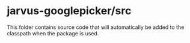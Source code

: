 # jarvus-googlepicker/src

This folder contains source code that will automatically be added to the classpath when
the package is used.
